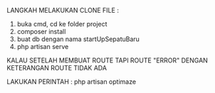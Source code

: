 LANGKAH MELAKUKAN CLONE FILE :

1. buka cmd, cd ke folder project
2. composer install
3. buat db dengan nama startUpSepatuBaru
4. php artisan serve

KALAU SETELAH MEMBUAT ROUTE TAPI ROUTE "ERROR" DENGAN KETERANGAN ROUTE TIDAK ADA

LAKUKAN PERINTAH : php artisan optimaze



